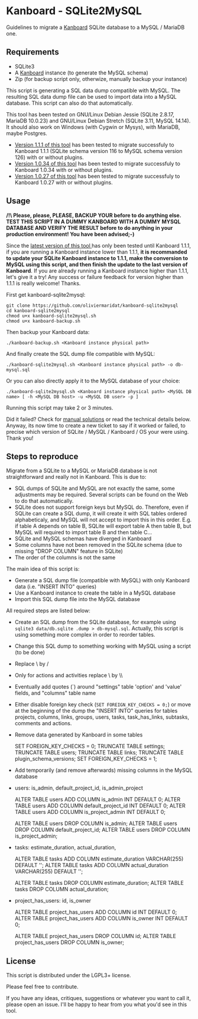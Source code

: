 Kanboard - SQLite2MySQL
=======================

Guidelines to migrate a [Kanboard](https://github.com/fguillot/kanboard) SQLite database to a MySQL / MariaDB one.

Requirements
------------------------

* SQLite3
* A [Kanboard](https://github.com/fguillot/kanboard) instance (to generate the MySQL schema)
* Zip (for backup script only, otherwize, manually backup your instance)

This script is generating a SQL data dump compatible with MySQL. The resulting SQL data dump file can be used to import data into a MySQL database. This script can also do that automatically.

This tool has been tested on GNU/Linux Debian Jessie (SQLite 2.8.17, MariaDB 10.0.23) and GNU/Linux Debian Stretch (SQLite 3.11, MySQL 14.14).
It should also work on Windows (with Cygwin or Mysys), with MariaDB, maybe Postgres.

* [Version 1.1.1 of this tool](https://github.com/oliviermaridat/kanboard-sqlite2mysql/releases/tag/v1.1.1) has been tested to migrate successfuly to Kanboard 1.1.1 (SQLite schema version 116 to MySQL schema version 126) with or without plugins.
* [Version 1.0.34 of this tool](https://github.com/oliviermaridat/kanboard-sqlite2mysql/releases/tag/v1.1.1) has been tested to migrate successfuly to Kanboard 1.0.34 with or without plugins.
* [Version 1.0.27 of this tool](https://github.com/oliviermaridat/kanboard-sqlite2mysql/releases/tag/v1.1.1) has been tested to migrate successfuly to Kanboard 1.0.27 with or without plugins.

Usage
------------------------

**/!\ Please, please, PLEASE, BACKUP YOUR before to do anything else. TEST THIS SCRIPT IN A DUMMY KANBOARD WITH A DUMMY MYSQL DATABASE AND VERIFY THE RESULT before to do anything in your production environment! You have been advised;-)**

Since the [latest version of this tool ](https://github.com/oliviermaridat/kanboard-sqlite2mysql/releases/latest) has only been tested until Kanboard 1.1.1, if you are running a Kanboard instance lower than 1.1.1, **it is recommanded to update your SQLite Kanboard instance to 1.1.1, make the conversion to MySQL using this script, and then finish the update to the last version of Kanboard**. If you are already running a Kanboard instance higher than 1.1.1, let's give it a try! Any success or failure feedback for version higher than 1.1.1 is really welcome! Thanks.

First get kanboard-sqlite2mysql:

    git clone https://github.com/oliviermaridat/kanboard-sqlite2mysql
    cd kanboard-sqlite2mysql
    chmod u+x kanboard-sqlite2mysql.sh
    chmod u+x kanboard-backup.sh
    
Then backup your Kanboard data:

    ./kanboard-backup.sh <Kanboard instance physical path>

And finally create the SQL dump file compatible with MySQL:

    ./kanboard-sqlite2mysql.sh <Kanboard instance physical path> -o db-mysql.sql

Or you can also directly apply it to the MySQL database of your choice:

    ./kanboard-sqlite2mysql.sh <Kanboard instance physical path> <MySQL DB name> [ -h <MySQL DB host> -u <MySQL DB user> -p ]

Running this script may take 2 or 3 minutes.

Did it failed? Check for [manual solutions](https://github.com/oliviermaridat/kanboard-sqlite2mysql/labels/Solution) or read the technical details below.
Anyway, its now time to create a new ticket to say if it worked or failed, to precise which version of SQLite / MySQL / Kanboard / OS your were using. Thank you!

Steps to reproduce
------------------------

Migrate from a SQLite to a MySQL or MariaDB database is not straightforward and really not in Kanboard. This is due to:

* SQL dumps of SQLite and MySQL are not exactly the same, some adjustments may be required. Several scripts can be found on the Web to do that automatically.
* SQLite does not support foreign keys but MySQL do. Therefore, even if SQLite can create a SQL dump, it will create it with SQL tables ordered alphabeticaly, and MySQL will not accept to import this in this order. E.g. if table A depends on table B, SQLite will export table A then table B, but MySQL will required to import table B and then table C...
* SQLite and MySQL schemas have diverged in Kanboard
 * Some columns have not been removed in the SQLite schema (due to missing "DROP COLUMN" feature in SQLite)
 * The order of the columns is not the same

The main idea of this script is:
* Generate a SQL dump file (compatible with MySQL) with only Kanboard data (i.e. "INSERT INTO" queries)
* Use a Kanboard instance to create the table in a MySQL database
* Import this SQL dump file into the MySQL database  

All required steps are listed below:
* Create an SQL dump from the SQLite database, for example using `sqlite3 data/db.sqlite .dump > db-mysql.sql`. Actually, this script is using something more complex in order to reorder tables.
* Change this SQL dump to something working with MySQL using a script (to be done)
 * Replace \ by /
 * Only for actions and activities replace \ by \\\\
 * Eventually add quotes (\`) around "settings" table 'option' and 'value' fields, and "columns" table name
* Either disable foreign key check (`SET FOREIGN_KEY_CHECKS = 0;`) or move  at the beginning of the dump the "INSERT INTO" queries for tables projects, columns, links, groups, users, tasks, task_has_links, subtasks, comments and actions.
* Remove data generated by Kanboard in some tables

    SET FOREIGN_KEY_CHECKS = 0;
    TRUNCATE TABLE settings;
    TRUNCATE TABLE users;
    TRUNCATE TABLE links;
    TRUNCATE TABLE plugin_schema_versions;
    SET FOREIGN_KEY_CHECKS = 1;
    
* Add temporarily (and remove afterwards) missing columns in the MySQL database
 * users: is_admin, default_project_id, is_admin_project
 
    ALTER TABLE users ADD COLUMN is_admin INT DEFAULT 0;
    ALTER TABLE users ADD COLUMN default_project_id INT DEFAULT 0;
    ALTER TABLE users ADD COLUMN is_project_admin INT DEFAULT 0;
    
    ALTER TABLE users DROP COLUMN is_admin;
    ALTER TABLE users DROP COLUMN default_project_id;
    ALTER TABLE users DROP COLUMN is_project_admin;
    
 * tasks: estimate_duration, actual_duration, 

    ALTER TABLE tasks ADD COLUMN estimate_duration VARCHAR(255) DEFAULT '';
    ALTER TABLE tasks ADD COLUMN actual_duration VARCHAR(255) DEFAULT '';
    
    ALTER TABLE tasks DROP COLUMN estimate_duration;
    ALTER TABLE tasks DROP COLUMN actual_duration;
 * project_has_users: id, is_owner

    ALTER TABLE project_has_users ADD COLUMN id INT DEFAULT 0;
    ALTER TABLE project_has_users ADD COLUMN is_owner INT DEFAULT 0;
    
    ALTER TABLE project_has_users DROP COLUMN id;
    ALTER TABLE project_has_users DROP COLUMN is_owner;
    
    
License
--------------------------------

This script is distributed under the LGPL3+ license.

Please feel free to contribute.

If you have any ideas, critiques, suggestions or whatever you want to call it, please open an issue. I'll be happy to hear from you what you'd see in this tool.


